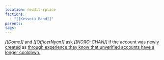 ```yaml
---
location: reddit-rplace
factions:
  - "[[Kessoku Band]]"
parents: 
tags: 
---
```

*[[Domo]]* and *[[OfficerNyan]]* ask *[[NORO-CHAN]]* if the account was [newly created](https://discord.com/channels/1093664259273130084/1131230952119615600/1131579658039742536) as [through experience they know that unverified accounts have a longer cooldown.](https://discord.com/channels/1093664259273130084/1131230952119615600/1131579755804753960)
